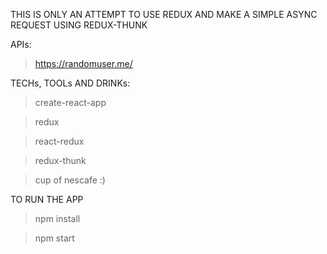 THIS IS ONLY AN ATTEMPT TO USE REDUX AND MAKE A SIMPLE ASYNC REQUEST USING REDUX-THUNK

APIs:
>https://randomuser.me/

TECHs, TOOLs AND DRINKs:
>create-react-app

>redux

>react-redux

>redux-thunk

>cup of nescafe :)

TO RUN THE APP 
>npm install

>npm start
